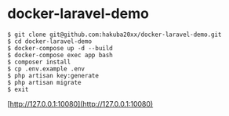 # docker-laravel-demo
```
$ git clone git@github.com:hakuba20xx/docker-laravel-demo.git
$ cd docker-laravel-demo
$ docker-compose up -d --build
$ docker-compose exec app bash
$ composer install
$ cp .env.example .env
$ php artisan key:generate
$ php artisan migrate
$ exit
```
[http://127.0.0.1:10080](http://127.0.0.1:10080)

